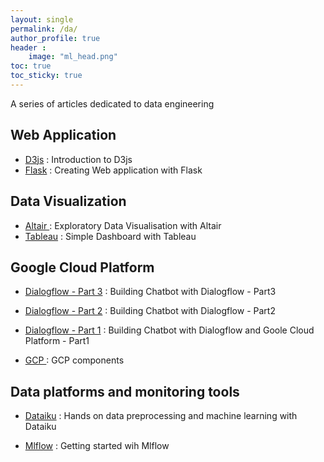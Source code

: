```yaml
---
layout: single
permalink: /da/
author_profile: true
header :
    image: "ml_head.png"
toc: true
toc_sticky: true
---
```


A series of articles dedicated to data engineering


## Web Application

* [D3js](https://mohameddhaoui.github.io/dataengineering/d3js/) : Introduction to D3js
* [Flask](https://mohameddhaoui.github.io/statistics/graph/) : Creating Web application with Flask


## Data Visualization

* [Altair ](https://mohameddhaoui.github.io/dataengineering/altair/) : Exploratory Data Visualisation with Altair 
* [Tableau](https://mohameddhaoui.github.io/statistics/graph/) : Simple Dashboard with Tableau 

## Google Cloud Platform
* [Dialogflow - Part 3](https://mohameddhaoui.github.io/dataengineering/chatbot3/) : Building Chatbot with Dialogflow - Part3

* [Dialogflow - Part 2](https://mohameddhaoui.github.io/dataengineering/chatbot2/) : Building Chatbot with Dialogflow - Part2 

* [Dialogflow - Part 1](https://mohameddhaoui.github.io/dataengineering/chatbot/) : Building Chatbot with Dialogflow and Goole Cloud Platform - Part1 

* [GCP ](https://mohameddhaoui.github.io/dataengineering/altair/) : GCP components 


## Data platforms and monitoring tools

* [Dataiku](https://mohameddhaoui.github.io/dataengineering/dataiku/) : Hands on data preprocessing and machine learning with Dataiku

* [Mlflow](https://mohameddhaoui.github.io/dataengineering/mlflow/) : Getting started wih Mlflow

